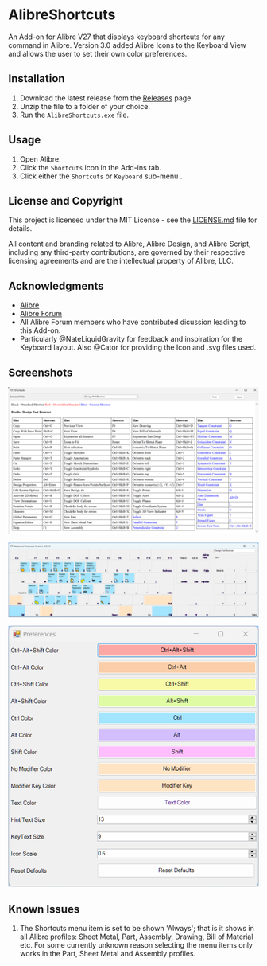 # AlibreShortcuts
 
An Add-on for Alibre V27 that displays keyboard shortcuts for any command in Alibre.
Version 3.0 added Alibre Icons to the Keyboard View and allows the user to set their own color preferences.

## Installation

1. Download the latest release from the [Releases](https://github.com/bolsover/AlibreShortcuts/releases) page.
2. Unzip the file to a folder of your choice.
3. Run the `AlibreShortcuts.exe` file.

## Usage

1. Open Alibre.
2. Click the `Shortcuts` icon in the Add-ins tab.
3. Click either the `Shortcuts` or `Keyboard` sub-menu .

## License and Copyright

This project is licensed under the MIT License - see the [LICENSE.md](LICENSE.md) file for details.

All content and branding related to Alibre, Alibre Design, and Alibre Script, including any third-party contributions, are governed by their respective licensing agreements and are the intellectual property of Alibre, LLC.

## Acknowledgments

* [Alibre](https://www.alibre.com/)
* [Alibre Forum](https://www.alibre.com/forum/index.php)
* All Alibre Forum members who have contributed dicussion leading to this Add-on. 
* Particularly @NateLiquidGravity for feedback and inspiration for the Keyboard layout. Also @Cator for providing the Icon and .svg files used.

## Screenshots

![Shortcuts](ShortcutsWindow.png)

![Keyboard](KeyboardShortcuts.png)

![Preferences](Preferences.png)

## Known Issues

1. The Shortcuts menu item is set to be shown 'Always'; that is it shows in all Alibre profiles: Sheet Metal, Part, Assembly, Drawing, Bill of Material etc. For some currently unknown reason selecting the menu items only works in the Part, Sheet Metal and Assembly profiles.




